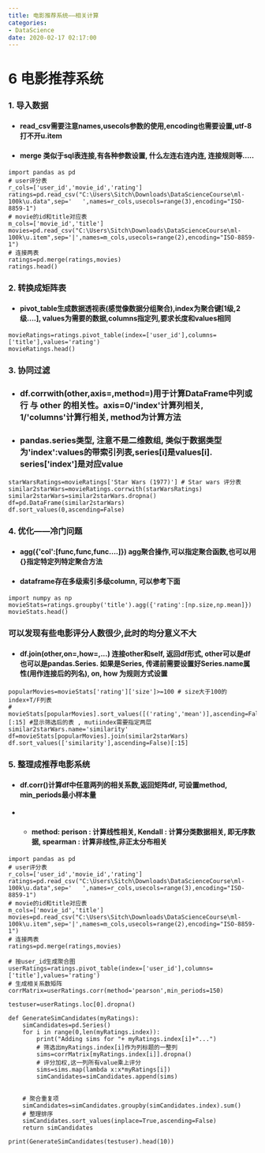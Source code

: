 ```yaml
---
title: 电影推荐系统——相关计算
categories:
- DataScience
date: 2020-02-17 02:17:00
---
```

#  6 电影推荐系统

###    1. 导入数据
- ####     read_csv需要注意names,usecols参数的使用,encoding也需要设置,utf-8打不开u.item
- ####     merge 类似于sql表连接,有各种参数设置, 什么左连右连内连, 连接规则等.....
```
import pandas as pd
# user评分表
r_cols=['user_id','movie_id','rating']
ratings=pd.read_csv("C:\Users\Sitch\Downloads\DataScienceCourse\ml-100k\u.data",sep='	',names=r_cols,usecols=range(3),encoding="ISO-8859-1")
# movie的id和title对应表
m_cols=['movie_id','title']
movies=pd.read_csv("C:\Users\Sitch\Downloads\DataScienceCourse\ml-100k\u.item",sep='|',names=m_cols,usecols=range(2),encoding="ISO-8859-1")
# 连接两表
ratings=pd.merge(ratings,movies)
ratings.head()
```

###    2. 转换成矩阵表
- ####     pivot_table生成数据透视表(感觉像数据分组聚合),index为聚合键\[1级,2级....], values为需要的数据,columns指定列,要求长度和values相同
```
movieRatings=ratings.pivot_table(index=['user_id'],columns=['title'],values='rating')
movieRatings.head()
```

###    3. 协同过滤
- ###    df.corrwith(other,axis=,method=)用于计算DataFrame中列或行 与 other 的相关性。axis=0/'index'计算列相关, 1/'columns'计算行相关, method为计算方法
- ###    pandas.series类型, 注意不是二维数组, 类似于数据类型为'index':values的带索引列表,series\[i]是values\[i]. series\['index']是对应value

```
starWarsRatings=movieRatings['Star Wars (1977)'] # Star wars 评分表
similar2starWars=movieRatings.corrwith(starWarsRatings)
similar2starWars=similar2starWars.dropna()
df=pd.DataFrame(similar2starWars)
df.sort_values(0,ascending=False)
```

###    4. 优化——冷门问题
- ####     agg({'col':[func,func,func....]}) agg聚合操作,可以指定聚合函数,也可以用{}指定特定列特定聚合方法
- ####     dataframe存在多级索引多级column, 可以参考下面
```
import numpy as np
movieStats=ratings.groupby('title').agg({'rating':[np.size,np.mean]})
movieStats.head()
```

###    可以发现有些电影评分人数很少,此时的均分意义不大
- ####     df.join(other,on=,how=,...) 连接other和self, 返回df形式, other可以是df也可以是pandas.Series. 如果是Series, 传递前需要设置好Series.name属性(用作连接后的列名), on, how 为规则方式设置
```
popularMovies=movieStats['rating']['size']>=100 # size大于100的index+T/F列表
#  movieStats[popularMovies].sort_values([('rating','mean')],ascending=False)[:15] #显示筛选后的表 , mutiindex需要指定两层
similar2starWars.name='similarity'
df=movieStats[popularMovies].join(similar2starWars)
df.sort_values(['similarity'],ascending=False)[:15]

```

###    5. 整理成推荐电影系统
- ####     df.corr()计算df中任意两列的相关系数,返回矩阵df, 可设置method, min_periods最小样本量
- - ####     method: perison : 计算线性相关, Kendall : 计算分类数据相关, 即无序数据, spearman : 计算非线性,非正太分布相关
```
import pandas as pd
# user评分表
r_cols=['user_id','movie_id','rating']
ratings=pd.read_csv("C:\Users\Sitch\Downloads\DataScienceCourse\ml-100k\u.data",sep='	',names=r_cols,usecols=range(3),encoding="ISO-8859-1")
# movie的id和title对应表
m_cols=['movie_id','title']
movies=pd.read_csv("C:\Users\Sitch\Downloads\DataScienceCourse\ml-100k\u.item",sep='|',names=m_cols,usecols=range(2),encoding="ISO-8859-1")
# 连接两表
ratings=pd.merge(ratings,movies)

# 按user_id生成聚合图
userRatings=ratings.pivot_table(index=['user_id'],columns=['title'],values='rating')
# 生成相关系数矩阵
corrMatrix=userRatings.corr(method='pearson',min_periods=150)

testuser=userRatings.loc[0].dropna()

def GenerateSimCandidates(myRatings):
    simCandidates=pd.Series()
    for i in range(0,len(myRatings.index)):
        print("Adding sims for "+ myRatings.index[i]+"...")
        # 筛选出myRatings.index[i]作为列标题的一整列
        sims=corrMatrix[myRatings.index[i]].dropna()
        # 评分加权,这一列所有value乘上评分
        sims=sims.map(lambda x:x*myRatings[i])
        simCandidates=simCandidates.append(sims)

    
    # 聚合重复项
    simCandidates=simCandidates.groupby(simCandidates.index).sum()
    # 整理排序    
    simCandidates.sort_values(inplace=True,ascending=False)
    return simCandidates
        
print(GenerateSimCandidates(testuser).head(10))

```
